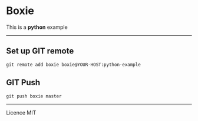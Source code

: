 # Boxie

This is a **python** example

---

## Set up GIT remote

```
git remote add boxie boxie@YOUR-HOST:python-example
```

## GIT Push

```
git push boxie master
```

---

Licence MIT